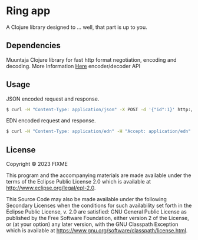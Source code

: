 # Ring app

A Clojure library designed to ... well, that part is up to you.

## Dependencies

Muuntaja Clojure library for fast http format negotiation, encoding and decoding. More Information [Here](https://cljdoc.org/d/metosin/muuntaja/0.6.8/doc/readme)
encoder/decoder API

## Usage

JSON encoded request and response.

```sh
$ curl -H "Content-Type: application/json" -X POST -d '{"id":1}' http://localhost:3000
```

EDN encoded request and response.

```sh
$ curl -H "Content-Type: application/edn" -H "Accept: application/edn"  -X POST -d '{"id":1}' http://localhost:3000
```

## License

Copyright © 2023 FIXME

This program and the accompanying materials are made available under the
terms of the Eclipse Public License 2.0 which is available at
http://www.eclipse.org/legal/epl-2.0.

This Source Code may also be made available under the following Secondary
Licenses when the conditions for such availability set forth in the Eclipse
Public License, v. 2.0 are satisfied: GNU General Public License as published by
the Free Software Foundation, either version 2 of the License, or (at your
option) any later version, with the GNU Classpath Exception which is available
at https://www.gnu.org/software/classpath/license.html.

